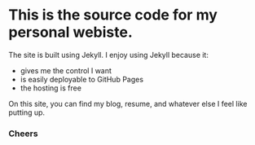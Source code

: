 # This is the source code for my personal webiste. 

The site is built using Jekyll. I enjoy using Jekyll because it: 

* gives me the control I want
* is easily deployable to GitHub Pages
* the hosting is free

On this site, you can find my blog, resume, and whatever else I feel like putting up.

### Cheers
